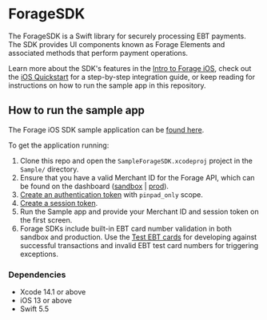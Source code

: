 # ForageSDK

The ForageSDK is a Swift library for securely processing EBT payments. The SDK provides UI components known as Forage Elements and associated methods that perform payment operations.

Learn more about the SDK's features in the [Intro to Forage iOS](https://docs.joinforage.app/docs/ios), check out the [iOS Quickstart](https://docs.joinforage.app/docs/ios-quickstart) for a step-by-step integration guide, or keep reading for instructions on how to run the sample app in this repository.

## How to run the sample app

The Forage iOS SDK sample application can be <a href="https://github.com/teamforage/forage-ios-sdk/tree/main/Sample">found here</a>.

To get the application running:

1. Clone this repo and open the `SampleForageSDK.xcodeproj` project in the `Sample/` directory.
2. Ensure that you have a valid Merchant ID for the Forage API, which can be found on the dashboard ([sandbox](https://dashboard.sandbox.joinforage.app/login/) | [prod](https://dashboard.joinforage.app/login/)).
3. [Create an authentication token](https://docs.joinforage.app/docs/authentication#authentication-tokens) with `pinpad_only` scope.
4. [Create a session token](https://docs.joinforage.app/docs/authentication#session-tokens).
5. Run the Sample app and provide your Merchant ID and session token on the first screen.
6. Forage SDKs include built-in EBT card number validation in both sandbox and production. Use the [Test EBT cards](https://docs.joinforage.app/docs/test-ebt-cards) for developing against successful transactions and invalid EBT test card numbers for triggering exceptions.

### Dependencies

- Xcode 14.1 or above
- iOS 13 or above
- Swift 5.5

